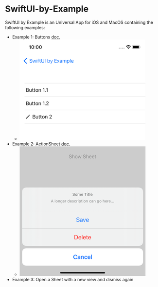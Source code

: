 # SwiftUI-by-Example

SwiftUI by Example is an Universal App for iOS and MacOS containing the following examples:

- Example 1: Buttons [doc.](https://developer.apple.com/documentation/swiftui/button) 
  - ![Buttons](images/Example-1-Button.png)
- Example 2: ActionSheet [doc.](https://developer.apple.com/documentation/swiftui/actionsheet) 
  - ![ActionSheet](images/Example-2-ActionSheet.png)
- Example 3: Open a Sheet with a new view and dismiss again


